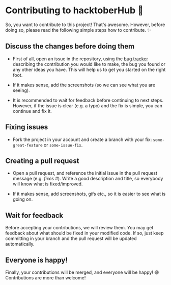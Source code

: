 # Contributing to hacktoberHub 🚀

So, you want to contribute to this project! That's awesome. However, before
doing so, please read the following simple steps how to contribute. :sparkles:

## Discuss the changes before doing them
 - First of all, open an issue in the repository, using the [bug tracker](https://github.com/cyblogerz/hacktoberHub/issues)
   describing the contribution you would like to make, the bug you found or any
   other ideas you have. This will help us to get you started on the right
   foot.

 - If it makes sense, add the screenshots (so we can see what you are
   seeing).

 - It is recommended to wait for feedback before continuing to next steps.
   However, if the issue is clear (e.g. a typo) and the fix is simple, you can
   continue and fix it.

## Fixing issues
 - Fork the project in your account and create a branch with your fix:
   `some-great-feature` or `some-issue-fix`.


## Creating a pull request

 - Open a pull request, and reference the initial issue in the pull request
   message (e.g. *fixes #<your-issue-number>*). Write a good description and
   title, so everybody will know what is fixed/improved.

 - If it makes sense, add screenshots, gifs etc., so it is easier to see what
   is going on.

## Wait for feedback
Before accepting your contributions, we will review them. You may get feedback
about what should be fixed in your modified code. If so, just keep committing
in your branch and the pull request will be updated automatically.

## Everyone is happy!
Finally, your contributions will be merged, and everyone will be happy! :smile:
Contributions are more than welcome!





[1]: https://github.com/IonicaBizau/gh-repeat/issues

[2]: https://github.com/IonicaBizau/code-style
